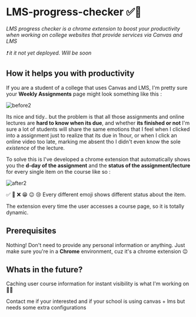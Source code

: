 # LMS-progress-checker ✅🫠
_LMS progress checker is a chrome extension to boost your productivity when working on college websites that provide services via Canvas and LMS_

_❗️ it it not yet deployed. Will be soon_


## How it helps you with productivity

If you are a student of a college that uses Canvas and LMS, I'm pretty sure your **Weekly Assignments** page might look something like this :

![before2](https://github.com/timothyjchun/LMS-progress-checker/assets/62375259/b1176766-78ec-4543-9637-cc5670ed1a10)

Its nice and tidy.. but the problem is that all those assignments and online lectures are **hard to know when its due**, and whether **its finished or not**
I'm sure a lot of students will share the same emotions that I feel when I clicked into a assignment just to realize that its due in 1hour, or when I click an online video too late, marking me absent tho I didn't even know the sole _existence_ of the lecture.


To solve this is I've developed a chrome extension that automatically shows you the **d-day of the assignment** and the **status of the assignment/lecture** for every single item on the course like so :

![after2](https://github.com/timothyjchun/LMS-progress-checker/assets/62375259/6c9e3f5d-6aca-4754-b5ce-f909702f851f)

✅   🔶   ❌   😁   😉   😢
Every different emoji shows different status about the item.

The extension every time the user accesses a course page, so it is totally dynamic.


## Prerequisites
Nothing! Don't need to provide any personal information or anything. Just make sure you're in a **Chrome** environment, cuz it's a chrome extension 😉



## Whats in the future?
Caching user course information for instant visibility is what I'm working on 🧑‍💻


Contact me if your interested and if your school is using canvas + lms but needs some extra configurations
